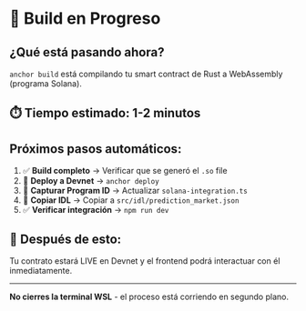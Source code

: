 # 🔨 Build en Progreso

## ¿Qué está pasando ahora?

`anchor build` está compilando tu smart contract de Rust a WebAssembly (programa Solana).

## ⏱️ Tiempo estimado: 1-2 minutos

## Próximos pasos automáticos:

1. ✅ **Build completo** → Verificar que se generó el `.so` file
2. 🚀 **Deploy a Devnet** → `anchor deploy`
3. 📝 **Capturar Program ID** → Actualizar `solana-integration.ts`
4. 📄 **Copiar IDL** → Copiar a `src/idl/prediction_market.json`
5. ✅ **Verificar integración** → `npm run dev`

## 🎯 Después de esto:

Tu contrato estará LIVE en Devnet y el frontend podrá interactuar con él inmediatamente.

---

**No cierres la terminal WSL** - el proceso está corriendo en segundo plano.
